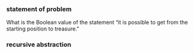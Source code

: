 ### statement of problem

What is the Boolean value of the statement “it is possible to get from the starting position to treasure."
### recursive abstraction
